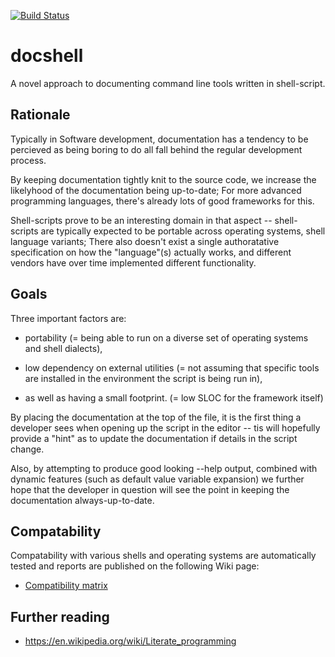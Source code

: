[![Build Status](https://travis-ci.org/madworx/docshell.svg?branch=master)](https://travis-ci.org/madworx/docshell)

# docshell
A  novel  approach  to  documenting  command  line  tools  written  in
shell-script.

## Rationale

Typically in Software development, documentation  has a tendency to be
percieved  as  being  boring  to   do  all  fall  behind  the  regular
development process.

By keeping documentation tightly knit  to the source code, we increase
the  likelyhood  of  the  documentation  being  up-to-date;  For  more
advanced  programming   languages,  there's   already  lots   of  good
frameworks for this.

Shell-scripts  prove to  be an  interesting domain  in that  aspect --
shell-scripts are  typically expected to be  portable across operating
systems, shell  language variants; There  also doesn't exist  a single
authoratative specification  on how the "language"(s)  actually works,
and   different  vendors   have   over   time  implemented   different
functionality.

## Goals

Three important  factors are:

  * portability  (= being able  to run on  a diverse set  of operating
    systems and shell dialects), 

  * low dependency on external utilities (= not assuming that specific
    tools are  installed in  the environment the  script is  being run
    in),

   * as well as having a small footprint. (= low SLOC for the framework
    itself)

By placing the documentation  at the top of the file,  it is the first
thing a developer sees when opening up the script in the editor -- tis
will  hopefully provide  a "hint"  as to  update the  documentation if
details in the script change.

Also, by  attempting to produce  good looking --help  output, combined
with dynamic  features (such as  default value variable  expansion) we
further hope  that the  developer in  question will  see the  point in
keeping the documentation always-up-to-date.

## Compatability

Compatability   with  various   shells  and   operating  systems   are
automatically tested and  reports are published on  the following Wiki
page:

* [Compatibility matrix](https://github.com/madworx/docshell/wiki/Compatibility-matrix)

## Further reading

* https://en.wikipedia.org/wiki/Literate_programming
